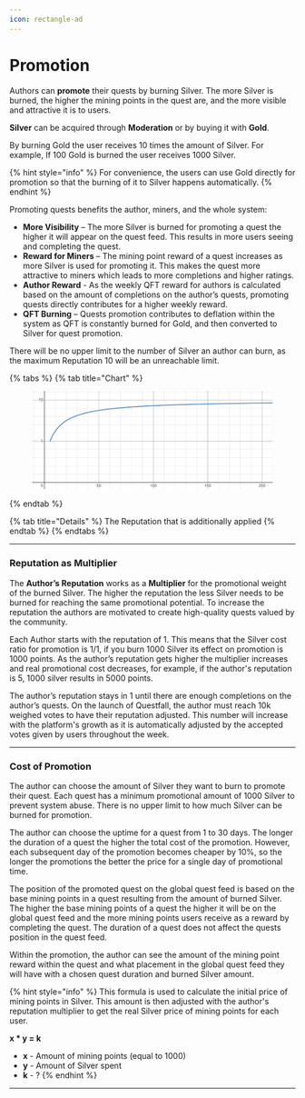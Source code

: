 ```yaml
---
icon: rectangle-ad
---
```


# Promotion

Authors can **promote** their quests by burning Silver. The more Silver is burned, the higher the mining points in the quest are, and the more visible and attractive it is to users. 

**Silver** can be acquired through **Moderation** or by buying it with **Gold**. 

By burning Gold the user receives 10 times the amount of Silver. For example, If 100 Gold is burned the user receives 1000 Silver.

{% hint style="info" %}
For convenience, the users can use Gold directly for promotion so that the burning of it to Silver happens automatically. 
{% endhint %}



Promoting quests benefits the author, miners, and the whole system:
* **More Visibility** – The more Silver is burned for promoting a quest the higher it will appear on the quest feed. This results in more users seeing and completing the quest.
* **Reward for Miners** – The mining point reward of a quest increases as more Silver is used for promoting it. This makes the quest more attractive to miners which leads to more completions and higher ratings.
* **Author Reward** - As the weekly QFT reward for authors is calculated based on the amount of completions on the author’s quests, promoting quests directly contributes for a higher weekly reward.
* **QFT Burning** – Quests promotion contributes to deflation within the system as QFT is constantly burned for Gold, and then converted to Silver for quest promotion.

There will be no upper limit to the number of Silver an author can burn, as the maximum Reputation 10 will be an unreachable limit.

{% tabs %}
{% tab title="Chart" %}
<figure><img src="../.gitbook/assets/image (7).png" alt=""><figcaption></figcaption></figure>
{% endtab %}

{% tab title="Details" %}
The Reputation that is additionally applied&#x20;
{% endtab %}
{% endtabs %}

***

### Reputation as Multiplier

The **Author’s Reputation** works as a **Multiplier** for the promotional weight of the burned Silver. The higher the reputation the less Silver needs to be burned for reaching the same promotional potential. To increase the reputation the authors are motivated to create high-quality quests valued by the community.

Each Author starts with the reputation of 1. This means that the Silver cost ratio for promotion is 1/1, if you burn 1000 Silver its effect on promotion is 1000 points. As the author’s reputation gets higher the multiplier increases and real promotional cost decreases, for example, if the author's reputation is 5, 1000 silver results in 5000 points.

The author’s reputation stays in 1 until there are enough completions on the author’s quests. On the launch of Questfall, the author must reach 10k weighed votes to have their reputation adjusted. This number will increase with the platform's growth as it is automatically adjusted by the accepted votes given by users throughout the week.

***

### Cost of Promotion

The author can choose the amount of Silver they want to burn to promote their quest. Each quest has a minimum promotional amount of 1000 Silver to prevent system abuse. There is no upper limit to how much Silver can be burned for promotion. 

The author can choose the uptime for a quest from 1 to 30 days. The longer the duration of a quest the higher the total cost of the promotion. However, each subsequent day of the promotion becomes cheaper by 10%, so the longer the promotions the better the price for a single day of promotional time. 

The position of the promoted quest on the global quest feed is based on the base mining points in a quest resulting from the amount of burned Silver. The higher the base mining points of a quest the higher it will be on the global quest feed and the more mining points users receive as a reward by completing the quest. The duration of a quest does not affect the quests position in the quest feed.

Within the promotion, the author can see the amount of the mining point reward within the quest and what placement in the global quest feed they will have with a chosen quest duration and burned Silver amount. 

{% hint style="info" %}
This formula is used to calculate the initial price of mining points in Silver. This amount is then adjusted with the author's reputation multiplier to get the real Silver price of mining points for each user. 

 **x * y = k**
* **x** - Amount of mining points (equal to 1000)
* **y** - Amount of Silver spent
* **k** - ?
{% endhint %}

***